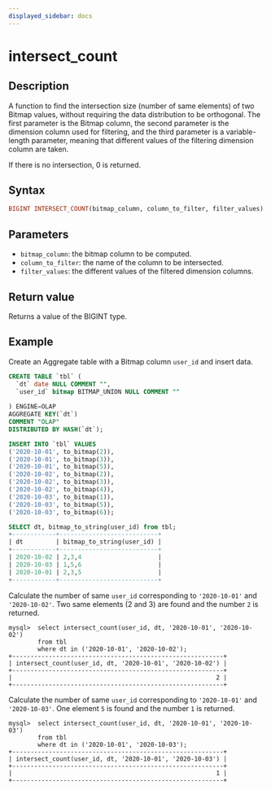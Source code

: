 ```yaml
---
displayed_sidebar: docs
---
```


# intersect_count

## Description

A function to find the intersection size (number of same elements) of two Bitmap values, without requiring the data distribution to be orthogonal. The first parameter is the Bitmap column, the second parameter is the dimension column used for filtering, and the third parameter is a variable-length parameter, meaning that different values of the filtering dimension column are taken.

If there is no intersection, 0 is returned.

## Syntax

```Haskell
BIGINT INTERSECT_COUNT(bitmap_column, column_to_filter, filter_values)
```

## Parameters

- `bitmap_column`: the bitmap column to be computed.
- `column_to_filter`: the name of the column to be intersected.
- `filter_values`: the different values of the filtered dimension columns.

## Return value

Returns a value of the BIGINT type.

## Example

Create an Aggregate table with a Bitmap column `user_id` and insert data.

```SQL
CREATE TABLE `tbl` (
  `dt` date NULL COMMENT "",
  `user_id` bitmap BITMAP_UNION NULL COMMENT ""
  
) ENGINE=OLAP
AGGREGATE KEY(`dt`)
COMMENT "OLAP"
DISTRIBUTED BY HASH(`dt`);

INSERT INTO `tbl` VALUES
('2020-10-01', to_bitmap(2)),
('2020-10-01', to_bitmap(3)),
('2020-10-01', to_bitmap(5)),
('2020-10-02', to_bitmap(2)),
('2020-10-02', to_bitmap(3)),
('2020-10-02', to_bitmap(4)),
('2020-10-03', to_bitmap(1)),
('2020-10-03', to_bitmap(5)),
('2020-10-03', to_bitmap(6));

SELECT dt, bitmap_to_string(user_id) from tbl;
+------------+---------------------------+
| dt         | bitmap_to_string(user_id) |
+------------+---------------------------+
| 2020-10-02 | 2,3,4                     |
| 2020-10-03 | 1,5,6                     |
| 2020-10-01 | 2,3,5                     |
+------------+---------------------------+
```

Calculate the number of same `user_id` corresponding to `'2020-10-01'` and `'2020-10-02'`. Two same elements (2 and 3) are found and the number `2` is returned.

```plaintext
mysql>  select intersect_count(user_id, dt, '2020-10-01', '2020-10-02')
        from tbl
        where dt in ('2020-10-01', '2020-10-02');
+----------------------------------------------------------+
| intersect_count(user_id, dt, '2020-10-01', '2020-10-02') |
+----------------------------------------------------------+
|                                                        2 |
+----------------------------------------------------------+
```

Calculate the number of same `user_id` corresponding to `'2020-10-01'` and `'2020-10-03'`. One element `5` is found and the number `1` is returned.

```plaintext
mysql>  select intersect_count(user_id, dt, '2020-10-01', '2020-10-03')
        from tbl
        where dt in ('2020-10-01', '2020-10-03');
+----------------------------------------------------------+
| intersect_count(user_id, dt, '2020-10-01', '2020-10-03') |
+----------------------------------------------------------+
|                                                        1 |
+----------------------------------------------------------+
```
